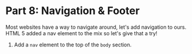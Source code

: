 # Part 8: Navigation & Footer

Most websites have a way to navigate around, let's add navigation to ours.  HTML 5 added a nav element to the mix so let's give that a try!

1. Add a `nav` element to the top of the `body` section.
